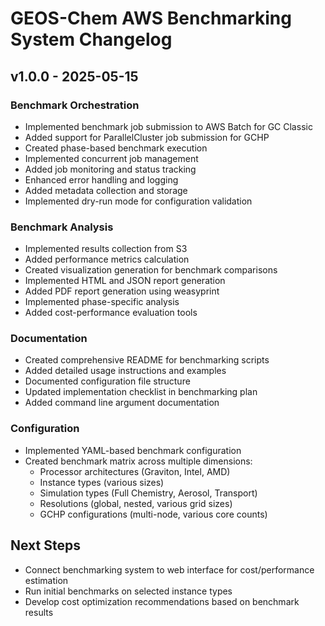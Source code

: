 # GEOS-Chem AWS Benchmarking System Changelog

## v1.0.0 - 2025-05-15

### Benchmark Orchestration

- Implemented benchmark job submission to AWS Batch for GC Classic
- Added support for ParallelCluster job submission for GCHP
- Created phase-based benchmark execution
- Implemented concurrent job management
- Added job monitoring and status tracking
- Enhanced error handling and logging
- Added metadata collection and storage
- Implemented dry-run mode for configuration validation

### Benchmark Analysis

- Implemented results collection from S3
- Added performance metrics calculation
- Created visualization generation for benchmark comparisons
- Implemented HTML and JSON report generation
- Added PDF report generation using weasyprint
- Implemented phase-specific analysis
- Added cost-performance evaluation tools

### Documentation

- Created comprehensive README for benchmarking scripts
- Added detailed usage instructions and examples
- Documented configuration file structure
- Updated implementation checklist in benchmarking plan
- Added command line argument documentation

### Configuration

- Implemented YAML-based benchmark configuration
- Created benchmark matrix across multiple dimensions:
  - Processor architectures (Graviton, Intel, AMD)
  - Instance types (various sizes)
  - Simulation types (Full Chemistry, Aerosol, Transport)
  - Resolutions (global, nested, various grid sizes)
  - GCHP configurations (multi-node, various core counts)

## Next Steps

- Connect benchmarking system to web interface for cost/performance estimation
- Run initial benchmarks on selected instance types
- Develop cost optimization recommendations based on benchmark results